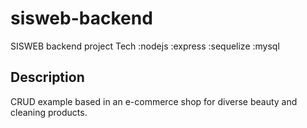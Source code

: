 # sisweb-backend

SISWEB backend project
Tech :nodejs :express :sequelize :mysql

## Description

CRUD example based in an e-commerce shop for diverse beauty and cleaning products.